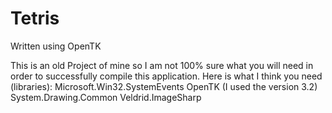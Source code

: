 # Tetris
Written using OpenTK

This is an old Project of mine so I am not 100% sure what you will need in order to successfully compile this application.
Here is what I think you need (libraries):
Microsoft.Win32.SystemEvents
OpenTK (I used the version 3.2)
System.Drawing.Common
Veldrid.ImageSharp
